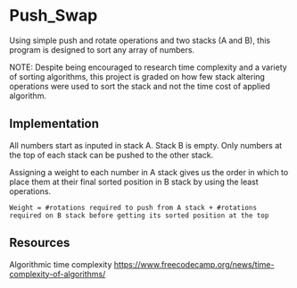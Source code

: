 # Push_Swap
Using simple push and rotate operations and two stacks (A and B), this program is designed to sort any array of numbers.

NOTE: Despite being encouraged to research time complexity and a variety of sorting algorithms, this project is graded on how few stack altering operations were used to sort the stack and not the time cost of applied algorithm.

## Implementation
All numbers start as inputed in stack A.
Stack B is empty.
Only numbers at the top of each stack can be pushed to the other stack.

Assigning a weight to each number in A stack gives us the order in which to place them at their final sorted position in B stack by using the least operations.

	Weight = #rotations required to push from A stack + #rotations required on B stack before getting its sorted position at the top

## Resources
Algorithmic time complexity https://www.freecodecamp.org/news/time-complexity-of-algorithms/
